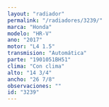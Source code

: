 ```yaml
---
layout: "radiador"
permalink: "/radiadores/3239/"
marca: "Honda"
modelo: "HR-V"
ano: "2017"
motor: "L4 1.5"
transmision: "Automática"
parte: "1901051BH51"
clima: "Con clima"
alto: "14 3/4"
ancho: "26 7/8"
observaciones: ""
id: "3239"
---
```



